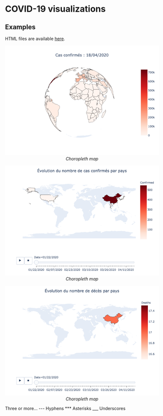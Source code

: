 # COVID-19 visualizations
 
 ## Examples
HTML files are available [here](https://github.com/jbguerin/coronavirus/tree/master/docs/html). 

<p align="center">
    <img src="https://github.com/jbguerin/coronavirus/blob/master/docs/imgs/choroplethmap.png"> <br>
    <em>Choropleth map</em>
</p>

<p align="center">
    <img src="https://github.com/jbguerin/coronavirus/blob/master/docs/imgs/confirmedcases.png"> <br>
    <em>Choropleth map</em>
</p>

<p align="center">
    <img src="https://github.com/jbguerin/coronavirus/blob/master/docs/imgs/deaths.png"> <br>
    <em>Choropleth map</em>
</p>

 Three or more... --- Hyphens *** Asterisks ___ Underscores